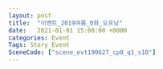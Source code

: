 ```yaml
---
layout: post
title:  "이벤트_2019여름_0화_오프닝"
date:   2021-01-01 15:00:00 +0000
categories: Event
Tags: Story Event
SceneCode: ["scene_evt190627_cp0_q1_s10"]
---
```

